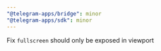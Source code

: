 ```yaml
---
"@telegram-apps/bridge": minor
"@telegram-apps/sdk": minor
---
```


Fix `fullscreen` should only be exposed in viewport
